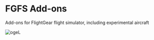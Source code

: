# FGFS Add-ons
Add-ons for FlightGear flight simulator, including experimental aircraft

![ogeL](https://i.ibb.co/ZdDZmhx/ogel.png)

